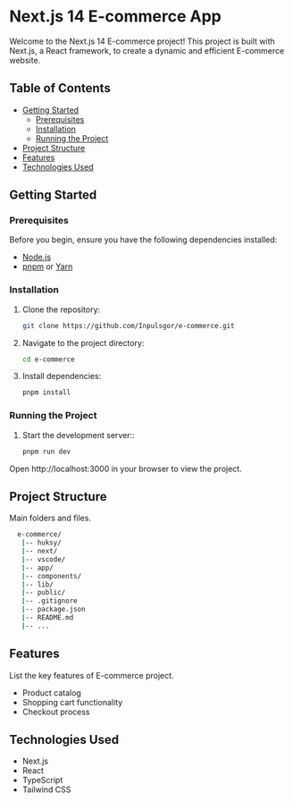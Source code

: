 # Next.js 14 E-commerce App

Welcome to the Next.js 14 E-commerce project! This project is built with
Next.js, a React framework, to create a dynamic and efficient E-commerce
website.

## Table of Contents

- [Getting Started](#getting-started)
  - [Prerequisites](#prerequisites)
  - [Installation](#installation)
  - [Running the Project](#running-the-project)
- [Project Structure](#project-structure)
- [Features](#features)
- [Technologies Used](#technologies-used)

## Getting Started

### Prerequisites

Before you begin, ensure you have the following dependencies installed:

- [Node.js](https://nodejs.org/)
- [pnpm](https://pnpm.io/) or [Yarn](https://yarnpkg.com/)

### Installation

1. Clone the repository:

   ```bash
   git clone https://github.com/Inpulsgor/e-commerce.git

   ```

2. Navigate to the project directory:

   ```bash
   cd e-commerce

   ```

3. Install dependencies:

   ```bash
   pnpm install
   ```

### Running the Project

1. Start the development server::

   ```bash
   pnpm run dev
   ```

Open http://localhost:3000 in your browser to view the project.

## Project Structure

Main folders and files.

 ```bash
   e-commerce/
	|-- huksy/
	|-- next/
	|-- vscode/
	|-- app/
	|-- components/
	|-- lib/
	|-- public/
	|-- .gitignore
	|-- package.json
	|-- README.md
	|-- ...
```

## Features

List the key features of E-commerce project.

- Product catalog
- Shopping cart functionality
- Checkout process

## Technologies Used

- Next.js
- React
- TypeScript
- Tailwind CSS
